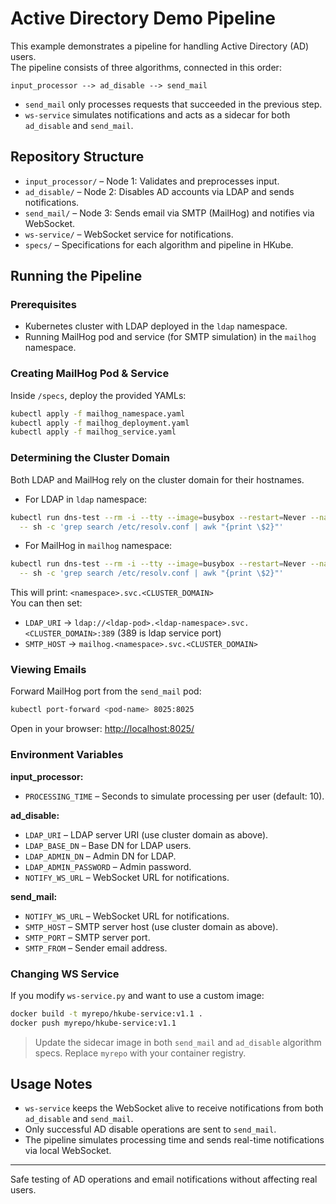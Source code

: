 # Active Directory Demo Pipeline

This example demonstrates a pipeline for handling Active Directory (AD) users.  
The pipeline consists of three algorithms, connected in this order:

```
input_processor --> ad_disable --> send_mail
```

* `send_mail` only processes requests that succeeded in the previous step.
* `ws-service` simulates notifications and acts as a sidecar for both `ad_disable` and `send_mail`.

## Repository Structure

* `input_processor/` – Node 1: Validates and preprocesses input.
* `ad_disable/` – Node 2: Disables AD accounts via LDAP and sends notifications.
* `send_mail/` – Node 3: Sends email via SMTP (MailHog) and notifies via WebSocket.
* `ws-service/` – WebSocket service for notifications.
* `specs/` – Specifications for each algorithm and pipeline in HKube.

## Running the Pipeline

### Prerequisites

* Kubernetes cluster with LDAP deployed in the `ldap` namespace.
* Running MailHog pod and service (for SMTP simulation) in the `mailhog` namespace.

### Creating MailHog Pod & Service

Inside `/specs`, deploy the provided YAMLs:

```bash
kubectl apply -f mailhog_namespace.yaml
kubectl apply -f mailhog_deployment.yaml
kubectl apply -f mailhog_service.yaml
```

### Determining the Cluster Domain

Both LDAP and MailHog rely on the cluster domain for their hostnames.

* For LDAP in `ldap` namespace:

```bash
kubectl run dns-test --rm -i --tty --image=busybox --restart=Never --namespace=ldap \
  -- sh -c 'grep search /etc/resolv.conf | awk "{print \$2}"'
```

* For MailHog in `mailhog` namespace:

```bash
kubectl run dns-test --rm -i --tty --image=busybox --restart=Never --namespace=mailhog \
  -- sh -c 'grep search /etc/resolv.conf | awk "{print \$2}"'
```
This will print: `<namespace>.svc.<CLUSTER_DOMAIN>`  
You can then set:

* `LDAP_URI` → `ldap://<ldap-pod>.<ldap-namespace>.svc.<CLUSTER_DOMAIN>:389` (389 is ldap service port)
* `SMTP_HOST` → `mailhog.<namespace>.svc.<CLUSTER_DOMAIN>`

### Viewing Emails

Forward MailHog port from the `send_mail` pod:

```bash
kubectl port-forward <pod-name> 8025:8025
```

Open in your browser: [http://localhost:8025/](http://localhost:8025/)

### Environment Variables

**input\_processor:**

* `PROCESSING_TIME` – Seconds to simulate processing per user (default: 10).

**ad\_disable:**

* `LDAP_URI` – LDAP server URI (use cluster domain as above).
* `LDAP_BASE_DN` – Base DN for LDAP users.
* `LDAP_ADMIN_DN` – Admin DN for LDAP.
* `LDAP_ADMIN_PASSWORD` – Admin password.
* `NOTIFY_WS_URL` – WebSocket URL for notifications.

**send\_mail:**

* `NOTIFY_WS_URL` – WebSocket URL for notifications.
* `SMTP_HOST` – SMTP server host (use cluster domain as above).
* `SMTP_PORT` – SMTP server port.
* `SMTP_FROM` – Sender email address.

### Changing WS Service

If you modify `ws-service.py` and want to use a custom image:

```bash
docker build -t myrepo/hkube-service:v1.1 .
docker push myrepo/hkube-service:v1.1
```

> Update the sidecar image in both `send_mail` and `ad_disable` algorithm specs.
> Replace `myrepo` with your container registry.

## Usage Notes

* `ws-service` keeps the WebSocket alive to receive notifications from both `ad_disable` and `send_mail`.
* Only successful AD disable operations are sent to `send_mail`.
* The pipeline simulates processing time and sends real-time notifications via local WebSocket.

---

Safe testing of AD operations and email notifications without affecting real users.
